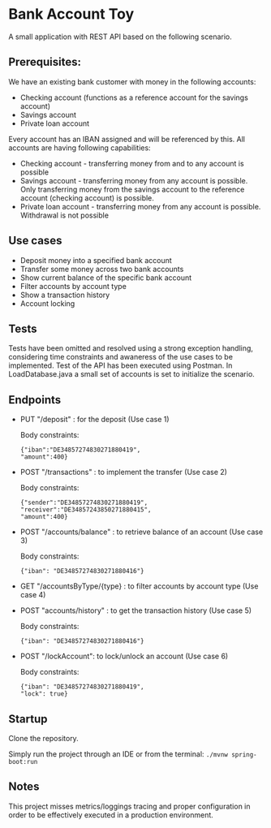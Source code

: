 # Bank Account Toy

A small application with REST API based on the following scenario.

## Prerequisites:
We have an existing bank customer with money in the following accounts:
- Checking account (functions as a reference account for the savings account)
- Savings account
- Private loan account

Every account has an IBAN assigned and will be referenced by this.
All accounts are having following capabilities:
- Checking account - transferring money from and to any account is possible
- Savings account - transferring money from any account is possible. Only transferring money from the savings account to the reference account (checking account) is possible.
- Private loan account - transferring money from any account is possible. Withdrawal is not
possible

## Use cases
- Deposit money into a specified bank account
- Transfer some money across two bank accounts
- Show current balance of the specific bank account
- Filter accounts by account type
- Show a transaction history
- Account locking

## Tests
Tests have been omitted and resolved using a strong exception handling, considering time constraints and awaneress of the use cases to be implemented. Test of the API has been executed using Postman. In LoadDatabase.java a small set of accounts is set to initialize the scenario.

## Endpoints

- PUT "/deposit" : for the deposit (Use case 1)
    
    Body constraints: 
    ```
    {"iban":"DE34857274830271880419",
    "amount":400}
    ```
- POST "/transactions" : to implement the transfer (Use case 2)
    
    Body constraints: 
    ```
    {"sender":"DE34857274830271880419",
    "receiver":"DE34857243850271880415",
    "amount":400}
    ```
- POST "/accounts/balance" : to retrieve balance of an account (Use case 3)
    
    Body constraints: 
    ```
    {"iban": "DE34857274830271880416"}
    ```
- GET "/accountsByType/{type} : to filter accounts by account type (Use case 4)

- POST "accounts/history" : to get the transaction history (Use case 5)
    
    Body constraints: 
    ```
    {"iban": "DE34857274830271880416"}
    ```
- POST "/lockAccount": to lock/unlock an account (Use case 6)
    
    Body constraints: 
    ```
    {"iban": "DE34857274830271880419", 
    "lock": true}
    ```

## Startup
Clone the repository.

Simply run the project through an IDE or from the terminal: ```./mvnw spring-boot:run```

## Notes
This project misses metrics/loggings tracing and proper configuration in order to be effectively executed in a production environment.
